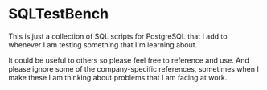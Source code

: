 # SQLTestBench
This is just a collection of SQL scripts for PostgreSQL that I add to whenever I am testing something that I'm learning about. 

It could be useful to others so please feel free to reference and use. And please ignore some of the company-specific references, sometimes when I make these I am thinking about problems that I am facing at work.
